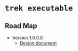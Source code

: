 # `trek executable`
## Road Map
- Version 1.0.0.0
  - [Design document](./1.0.0.0-cmd-line-interface.md)
